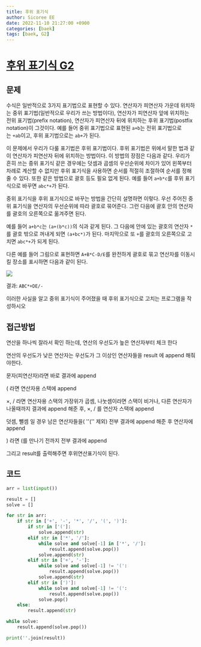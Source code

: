 ```yaml
---
title: 후위 표기식 
author: Sicoree EE
date: 2022-11-10 21:27:00 +0900
categories: [baek]
tags: [baek, G2]
---
```


# [후위 표기식 G2](https://www.acmicpc.net/problem/1918)

## 문제

수식은 일반적으로 3가지 표기법으로 표현할 수 있다. 연산자가 피연산자 가운데 위치하는 중위 표기법(일반적으로 우리가 쓰는 방법이다), 연산자가 피연산자 앞에 위치하는 전위 표기법(prefix notation), 연산자가 피연산자 뒤에 위치하는 후위 표기법(postfix notation)이 그것이다. 예를 들어 중위 표기법으로 표현된 `a+b`는 전위 표기법으로는 `+ab`이고, 후위 표기법으로는 `ab+`가 된다.

이 문제에서 우리가 다룰 표기법은 후위 표기법이다. 후위 표기법은 위에서 말한 법과 같이 연산자가 피연산자 뒤에 위치하는 방법이다. 이 방법의 장점은 다음과 같다. 우리가 흔히 쓰는 중위 표기식 같은 경우에는 덧셈과 곱셈의 우선순위에 차이가 있어 왼쪽부터 차례로 계산할 수 없지만 후위 표기식을 사용하면 순서를 적절히 조절하여 순서를 정해줄 수 있다. 또한 같은 방법으로 괄호 등도 필요 없게 된다. 예를 들어 `a+b*c`를 후위 표기식으로 바꾸면 `abc*+`가 된다.

중위 표기식을 후위 표기식으로 바꾸는 방법을 간단히 설명하면 이렇다. 우선 주어진 중위 표기식을 연산자의 우선순위에 따라 괄호로 묶어준다. 그런 다음에 괄호 안의 연산자를 괄호의 오른쪽으로 옮겨주면 된다.

예를 들어 `a+b*c`는 `(a+(b*c))`의 식과 같게 된다. 그 다음에 안에 있는 괄호의 연산자 `*`를 괄호 밖으로 꺼내게 되면 `(a+bc*)`가 된다. 마지막으로 또 `+`를 괄호의 오른쪽으로 고치면 `abc*+`가 되게 된다.

다른 예를 들어 그림으로 표현하면 `A+B*C-D/E`를 완전하게 괄호로 묶고 연산자를 이동시킬 장소를 표시하면 다음과 같이 된다.

![](https://upload.acmicpc.net/5aad2feb-d9fc-430a-954d-73a06ba0215f/-/preview/)

결과: `ABC*+DE/-`

이러한 사실을 알고 중위 표기식이 주어졌을 때 후위 표기식으로 고치는 프로그램을 작성하시오

## 접근방법

연산을 하나씩 잘라서 확인 하는데, 연산의 우선도가 높은 연산자부터 체크 한다

연산의 우선도가 낮은 연산자는 우선도가 그 이상인 연산자들을 result 에 append 해줘야한다.

문자(피연산자)라면 바로 결과에 append

( 라면 연산자용 스택에 append

×, / 라면 연산자용 스택의 가장위가 곱셈, 나눗셈이라면 스택이 비거나, 다른 연산자가 나올때까지 결과에 append 해준 후,  ×, / 를 연산자 스택에 append

덧셈, 뺄셈 일 경우 남은 연산자들을( ''('' 제외) 전부 결과에 append 해준 후 연산자에 append

) 라면 (를 만나기 전까지 전부 결과에 append

그리고 result를 출력해주면 후위연산표기식이 된다.

## 코드

```python
arr = list(input())

result = []
solve = []

for str in arr:
    if str in ['+', '-', '*', '/', '(', ')']:
        if str in ['(']:
            solve.append(str)
        elif str in ['*', '/']:
            while solve and solve[-1] in ['*', '/']:
                result.append(solve.pop())
            solve.append(str)
        elif str in ['+', '-']:
            while solve and solve[-1] != '(':
                result.append(solve.pop())
            solve.append(str)
        elif str in [')']:
            while solve and solve[-1] != '(':
                result.append(solve.pop())
            solve.pop()
    else:
        result.append(str)

while solve:
    result.append(solve.pop())

print(''.join(result))
```
